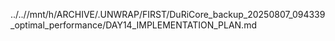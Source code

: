 ../..//mnt/h/ARCHIVE/.UNWRAP/FIRST/DuRiCore_backup_20250807_094339_optimal_performance/DAY14_IMPLEMENTATION_PLAN.md